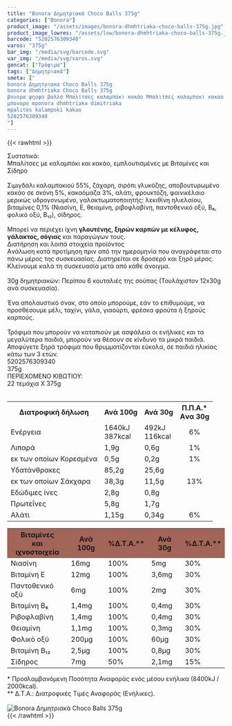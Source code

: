 ```yaml
---
title: "Bonora Δημητριακά Choco Balls 375g"
categories: ["Bonora"]
product_image: "/assets/images/bonora-dhmhtriaka-choco-balls-375g.jpg"
product_image_lowres: "/assets/low/bonora-dhmhtriaka-choco-balls-375g.jpg"
barcode: "5202576309340"
varos: "375g"
bar_img: "/media/svg/barcode.svg"
var_img: "/media/svg/varos.svg"
gencat: ["Τρόφιμα"]
tags: ["Δημητριακά"]
smeta: ["
bonora Δημητριακα Choco Balls 375g
bonora dhmhtriaka Choco Balls 375g
βονορα ψηοψο βαλλσ Μπαλίτσες καλαμπόκι κακάο Μπαλιτσες καλαμποκι κακαο
μπονορα mponora dhmhtriaka dimitriaka
mpalites kalampoki kakao
5202576309340
"]
---
```

{{< rawhtml >}}

<div class="sload60"><div class="product"><div id="sistatika">Συστατικά:</div><div class="alltext">Μπαλίτσες με καλαμπόκι και κακάο, εμπλουτισμένες με Βιταμίνες και Σίδηρο<br><br>Σιμιγδάλι καλαμποκιού 55%, ζάχαρη, σιρόπι γλυκόζης, αποβουτυρωμένο κακάο σε σκόνη 5%, κακαόμαζα 3%, αλάτι, φρουκτόζη, φοινικέλαιο μερικώς υδρογονωμένο, γαλακτωματοποιητής: λεκιθίνη ηλιελαίου, βιταμίνες 0,1% (Νιασίνη, Ε, θειαμίνη, ριβοφλαβίνη, παντοθενικό οξύ, Β₆, φολικό οξύ, Β₁₂), σίδηρος.<br><br>Μπορεί να περιέχει ίχνη <b>γλουτένης, ξηρών καρπών με κέλυφος, γάλακτος, σόγιας</b> και παραγώγων τους.</div><div id="loipa">Διατήρηση και λοιπά στοιχεία προϊόντος</div><div class="alltext">Aνάλωση κατά προτίμηση πριν από την ημερομηνία που αναγράφεται στο πάνω μέρος της συσκευασίας. Διατηρείται σε δροσερό και ξηρό μέρος. Κλείνουμε καλά τη συσκευασία μετά από κάθε άνοιγμα.<br><br>30g δημητριακών: Περίπου 6 κουταλιές της σούπας (Τουλάχιστον 12x30g ανά συσκευασία).<br><br>Ένα απολαυστικό σνακ, στο οποίο μπορούμε, εάν το επιθυμούμε, να προσθέσουμε μέλι, ταχίνι, γάλα, γιαούρτι, φρέσκα φρούτα ή ξηρούς καρπούς.<br><br>Τρόφιμα που μπορούν να καταπιούν με ασφάλεια οι ενήλικες και τα μεγαλύτερα παιδιά, μπορούν να θέσουν σε κίνδυνο τα μικρά παιδιά. Αποφύγετε ξηρά τρόφιμα που θρυμματίζονται εύκολα, σε παιδιά ηλικίας κάτω των 3 ετών.</div><div id="barcode"><div id="barimage1"></div><span id="bartext">5202576309340</span></div><div id="varos"><div id="varosimage1"></div><span id="varostext">375g</span></div><div id="kivotio">ΠΕΡΙΕΧΟΜΕΝΟ ΚΙΒΩΤΙΟΥ:<br>22 τεμάχια Χ 375g</div><br><div class="tabout"><table id="diatable"><tbody><tr><th>Διατροφική δήλωση</th><th>Ανά 100g</th><th>Ανά 30g</th><th>Π.Π.Α.*<br>Aνα 30g</th></tr><tr><td class="texr2">Ενέργεια</td><td class="texr">1640kJ<br>387kcal</td><td class="texr">492kJ<br>116kcal</td><td class="texr" style="text-align:center">6%</td></tr><tr><td class="texr2">Λιπαρά</td><td class="texr">1,9g</td><td class="texr">0,6g</td><td class="texr" style="text-align:center">1%</td></tr><tr><td class="gray">εκ των οποίων Κορεσµένα</td><td class="gray2">0,5g</td><td class="gray2">0,2g</td><td class="gray2" style="text-align:center">1%</td></tr><tr><td class="texr2">Yδατάνθρακες</td><td class="texr">85,2g</td><td class="texr">25,6g</td><td class="texr" style="text-align:center"></td></tr><tr><td class="gray">εκ των οποίων Σάκχαρα</td><td class="gray2">38,3g</td><td class="gray2">11,5g</td><td class="gray2" style="text-align:center">13%</td></tr><tr><td class="texr2">Eδώδιμες ίνες</td><td class="texr">2,8g</td><td class="texr">0,8g</td><td class="texr" style="text-align:center"></td></tr><tr><td class="texr2">Πρωτεΐνες</td><td class="texr">5,8g</td><td class="texr">1,7g</td><td class="texr" style="text-align:center"></td></tr><tr><td class="texr2">Αλάτι</td><td class="texr">1,15g</td><td class="texr">0,34g</td><td class="texr" style="text-align:center">6%</td></tr></tbody></table></div><div class="keno"></div><div class="tabout"><table id="diatable"><tbody><tr><th style="background:#a26557">Βιταμίνες<br>και ιχνοστοιχεία</th><th style="background:#a26557">Ανά 100g</th><th style="background:#a26557">%Δ.Τ.Α.**</th><th style="background:#a26557">Ανά 30g</th><th style="background:#a26557">%Δ.Τ.Α.**</th></tr><tr><td class="texr2">Νιασίνη</td><td class="texr">16mg</td><td class="texr">100%</td><td class="texr">5mg</td><td class="texr">30%</td></tr><tr><td class="texr2">Βιταμίνη Ε</td><td class="texr">12mg</td><td class="texr">100%</td><td class="texr">3,6mg</td><td class="texr">30%</td></tr><tr><td class="texr2">Παντοθενικό οξύ</td><td class="texr">6mg</td><td class="texr">100%</td><td class="texr">2mg</td><td class="texr">30%</td></tr><tr><td class="texr2">Βιταμίνη Β₆</td><td class="texr">1,4mg</td><td class="texr">100%</td><td class="texr">0,4mg</td><td class="texr">30%</td></tr><tr><td class="texr2">Ριβοφλαβίνη</td><td class="texr">1,4mg</td><td class="texr">100%</td><td class="texr">0,4mg</td><td class="texr">30%</td></tr><tr><td class="texr2">Θειαμίνη</td><td class="texr">1,1mg</td><td class="texr">100%</td><td class="texr">0,3mg</td><td class="texr">30%</td></tr><tr><td class="texr2">Φολικό οξύ</td><td class="texr">200μg</td><td class="texr">100%</td><td class="texr">60μg</td><td class="texr">30%</td></tr><tr><td class="texr2">Βιταμίνη Β₁₂</td><td class="texr">2,5μg</td><td class="texr">100%</td><td class="texr">0,8μg</td><td class="texr">30%</td></tr><tr><td class="texr2">Σίδηρος</td><td class="texr">7mg</td><td class="texr">50%</td><td class="texr">2,1mg</td><td class="texr">15%</td></tr></tbody></table></div><div class="alltext">* Προσλαμβανόμενη Ποσότητα Αναφοράς ενός μέσου ενήλικα (8400kJ / 2000kcal).<br>** Δ.Τ.Α.: Διατροφικές Τιμές Αναφοράς (Ενήλικες).</div><br><div class="pimg"><img alt="Bonora Δημητριακά Choco Balls 375g" title="Bonora Δημητριακά Choco Balls 375g" src="/assets/images/bonora-dhmhtriaka-choco-balls-375g.jpg"></div></div></div>
{{< /rawhtml >}}


